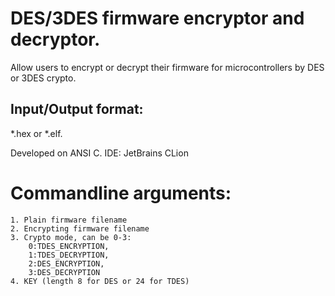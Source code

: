 # DES/3DES firmware encryptor and decryptor.  

Allow users to encrypt or decrypt their firmware for microcontrollers by DES or 3DES crypto.

## Input/Output format:

*.hex or *.elf.

Developed on ANSI C.
IDE: JetBrains CLion

# Commandline arguments:

    1. Plain firmware filename
    2. Encrypting firmware filename
    3. Crypto mode, can be 0-3: 
	    0:TDES_ENCRYPTION, 
	    1:TDES_DECRYPTION, 
	    2:DES_ENCRYPTION, 
	    3:DES_DECRYPTION 
    4. KEY (length 8 for DES or 24 for TDES)